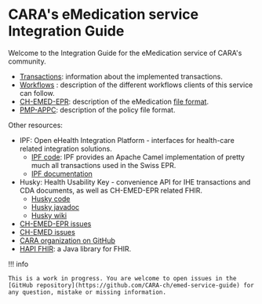 # CARA's eMedication service Integration Guide

Welcome to the Integration Guide for the eMedication service of CARA's community.

- [Transactions](transactions/index.md): information about the implemented transactions.
- [Workflows](workflows/index.md) : description of the different workflows clients of this service can follow.
- [CH-EMED-EPR](emed/index.md): description of the eMedication [file format](https://build.fhir.org/ig/CARA-ch/ch-emed-epr/).
- [PMP-APPC](appc/index.md): description of the policy file format.

Other resources:

- IPF: Open eHealth Integration Platform - interfaces for health-care related integration solutions.
  - [IPF code](https://github.com/oehf/ipf): IPF provides an Apache Camel implementation of pretty much all transactions
  used in the Swiss EPR.
  - [IPF documentation](https://oehf.github.io/ipf-docs/)
- Husky: Health Usability Key - convenience API for IHE transactions and CDA documents, as well as CH-EMED-EPR related FHIR.
  - [Husky code](https://github.com/project-husky/husky)
  - [Husky javadoc](https://project-husky.github.io/husky/)
  - [Husky wiki](https://github.com/project-husky/husky/wiki)
- [CH-EMED-EPR issues](https://github.com/CARA-ch/ch-emed-epr/issues?q=is%3Aissue+is%3Aopen+sort%3Aupdated-desc)
- [CH-EMED issues](https://github.com/hl7ch/ch-emed/issues?q=is%3Aissue+is%3Aopen+sort%3Aupdated-desc)
- [CARA organization on GitHub](https://github.com/CARA-ch)
- [HAPI FHIR](https://hapifhir.io): a Java library for FHIR.

!!! info

    This is a work in progress. You are welcome to open issues in the 
    [GitHub repository](https://github.com/CARA-ch/emed-service-guide) for any question, mistake or missing information.
